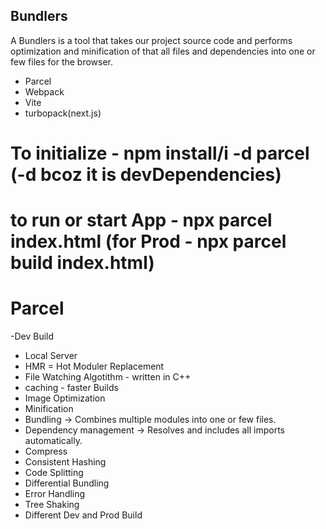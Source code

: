 ## Bundlers

A Bundlers is a tool that takes our project source code and performs optimization and minification of that all files and dependencies into one or few files for the browser.

- Parcel
- Webpack
- Vite
- turbopack(next.js)

# To initialize - npm install/i -d parcel (-d bcoz it is devDependencies)

# to run or start App - npx parcel index.html  (for Prod - npx parcel build index.html)
# Parcel

-Dev Build

- Local Server
- HMR = Hot Moduler Replacement
- File Watching Algotithm - written in C++
- caching - faster Builds
- Image Optimization
- Minification
- Bundling -> Combines multiple modules into one or few files.
- Dependency management -> Resolves and includes all imports automatically.
- Compress
- Consistent Hashing
- Code Splitting
- Differential Bundling
- Error Handling
- Tree Shaking
- Different Dev and Prod Build
